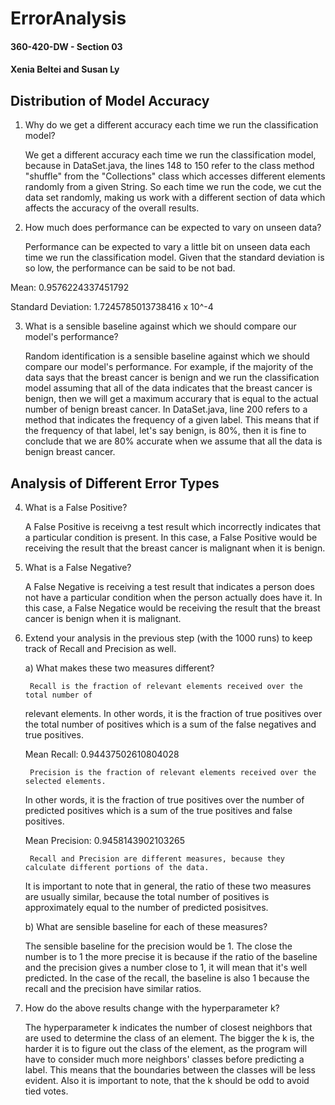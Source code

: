 ErrorAnalysis
=============

#### 360-420-DW - Section 03

#### Xenia Beltei and Susan Ly


Distribution of Model Accuracy
------------------------------

1. Why do we get a different accuracy each time we run the classification model?

	We get a different accuracy each time we run the classification model, because in DataSet.java, the lines 148 to 150 
refer to the class method "shuffle" from the "Collections" class which accesses different elements randomly from a 
given String. So each time we run the code, we cut the data set randomly, making us work with a different section of 
data which affects the accuracy of the overall results. 

2. How much does performance can be expected to vary on unseen data?

	Performance can be expected to vary a little bit on unseen data each time we run the classification model.
Given that the standard deviation is so low, the performance can be said to be not bad.

Mean: 0.9576224337451792

Standard Deviation: 1.7245785013738416 x 10^-4

3. What is a sensible baseline against which we should compare our model's performance?

	Random identification is a sensible baseline against which we should compare our model's performance.
For example, if the majority of the data says that the breast cancer is benign and we run the classification model
assuming that all of the data indicates that the breast cancer is benign, then we will get a maximum accurary that 
is equal to the actual number of benign breast cancer. In DataSet.java, line 200 refers to a method that indicates
the frequency of a given label. This means that if the frequency of that label, let's say benign, is 80%, then it 
is fine to conclude that we are 80% accurate when we assume that all the data is benign breast cancer.

Analysis of Different Error Types
---------------------------------

4. What is a False Positive?

	A False Positive is receivng a test result which incorrectly indicates that a particular condition is present.
In this case, a False Positive would be receiving the result that the breast cancer is malignant when it is benign.

5. What is a False Negative?

	A False Negative is receiving a test result that indicates a person does not have a particular condition when 
the person actually does have it. In this case, a False Negatice would be receiving the result that the breast cancer 
is benign when it is malignant.

6. Extend your analysis in the previous step (with the 1000 runs) to keep track of Recall and Precision as well.

	a) What makes these two measures different?

		Recall is the fraction of relevant elements received over the total number of 
	relevant elements. In other words, it is the fraction of true positives over the total 
	number of positives which is a sum of the false negatives and true positives. 

	Mean Recall: 0.94437502610804028

		Precision is the fraction of relevant elements received over the selected elements. 
	In other words, it is the fraction of true positives over the number of predicted positives
	which is a sum of the true positives and false positives.

	Mean Precision: 0.9458143902103265
	
		Recall and Precision are different measures, because they calculate different portions of the data.
	It is important to note that in general, the ratio of these two measures are usually similar, because
	the total number of positives is approximately equal to the number of predicted posisitves.
	
	b) What are sensible baseline for each of these measures?
	
	The sensible baseline for the precision would be 1. The close the number is to 1 the more precise it is because if the 
	ratio of the baseline and the precision gives a number close to 1, it will mean that it's well predicted. In 
	the case of the recall, the baseline is also 1 because the recall and the precision have similar ratios.
		

7. How do the above results change with the hyperparameter k?

	The hyperparameter k indicates the number of closest neighbors that are used to determine the class of an element. 
The bigger the k is, the harder it is to figure out the class of the element, as the program will have to consider 
much more neighbors' classes before predicting a label. This means that the boundaries between the classes will be 
less evident.
Also it is important to note, that the k should be odd to avoid tied votes.
	
